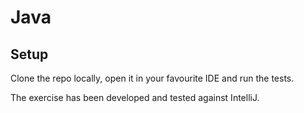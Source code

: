# Java

## Setup

Clone the repo locally, open it in your favourite IDE and run the tests.

The exercise has been developed and tested against IntelliJ.
